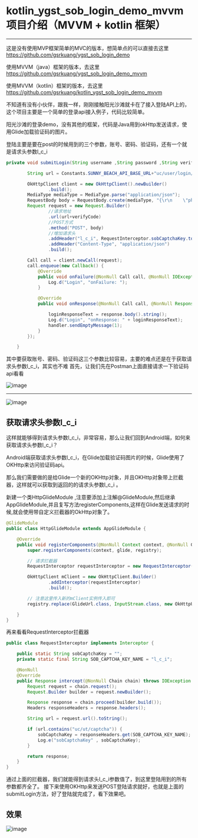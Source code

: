# kotlin_ygst_sob_login_demo_mvvm 项目介绍（MVVM + kotlin 框架）
-------------------------------

这是没有使用MVP框架简单的MVC的版本，想简单点的可以直接去这里 https://github.com/gsrkuang/ygst_sob_login_demo

使用MVVM（java）框架的版本，去这里 https://github.com/gsrkuang/ygst_sob_login_demo_mvvm

使用MVVM（kotlin）框架的版本，去这里 https://github.com/gsrkuang/kotlin_ygst_sob_login_demo_mvvm

不知道有没有小伙伴，跟我一样，刚刚接触阳光沙滩就卡在了接入登陆API上的，这个项目主要是一个简单的登录api接入例子，代码比较简单。

阳光沙滩的登录demo，没有其他的框架，代码是Java用到okHttp发送请求，使用Glide加载验证码的图片。

登陆主要是要在post的时候用到的三个参数，账号、密码、验证码，还有一个就是请求头参数l_c_i
```java
private void submitLogin(String username ,String password ,String verifyCode){

        String url = Constants.SUNNY_BEACH_API_BASE_URL+"uc/user/login/";

        OkHttpClient client = new OkHttpClient().newBuilder()
                .build();
        MediaType mediaType = MediaType.parse("application/json");
        RequestBody body = RequestBody.create(mediaType, "{\r\n    \"phoneNum\": \""+username +"\",\r\n    \"password\": \""+password +"\"\r\n}");
        Request request = new Request.Builder()
                //请求地址
                .url(url+verifyCode)
                //POST方式
                .method("POST", body)
                //增加请求头
                .addHeader("l_c_i", RequestInterceptor.sobCaptchaKey.toString())
                .addHeader("Content-Type", "application/json")
                .build();

        Call call = client.newCall(request);
        call.enqueue(new Callback() {
            @Override
            public void onFailure(@NonNull Call call, @NonNull IOException e) {
                Log.d("Login", "onFailure: ");
            }

            @Override
            public void onResponse(@NonNull Call call, @NonNull Response response) throws IOException {

                loginResponseText = response.body().string();
                Log.d("Login", "onResponse: " + loginResponseText);
                handler.sendEmptyMessage(1);
            }
        });

    }
```

其中要获取账号、密码、验证码这三个参数比较容易，主要的难点还是在于获取请求头参数l_c_i，其实也不难
首先，让我们先在Postman上面直接请求一下验证码api看看

![image](https://user-images.githubusercontent.com/13102787/149130555-3e71613f-e0d8-444a-8b09-150aa47dc7b0.png)

----------------------

![image](https://user-images.githubusercontent.com/13102787/149130646-1c4a6a77-4d54-42d4-8da8-9200f65c6bb9.png)

获取请求头参数l_c_i
------------------

这样就能够得到请求头参数l_c_i，非常容易，那么让我们回到Android端，如何来获取请求头参数l_c_i？

Android端获取请求头参数l_c_i，在Glide加载验证码图片的时候，Glide使用了OKHttp来访问验证码api。

那么我们需要做的是给Glide一个新的OKHttp对象，并且OKHttp对象带上拦截器，这样就可以获取到返回的的请求头参数l_c_i 。

新建一个类HttpGlideModule ,注意要添加上注解@GlideModule,然后继承AppGlideModule,并且复写方法registerComponents,这样在Glide发送请求的时候,就会使用带自定义拦截器的OkHttp对象了。

```java
@GlideModule
public class HttpGlideModule extends AppGlideModule {

    @Override
    public void registerComponents(@NonNull Context context, @NonNull Glide glide, @NonNull Registry registry) {
        super.registerComponents(context, glide, registry);

        // 请求拦截器
        RequestInterceptor requestInterceptor = new RequestInterceptor();

        OkHttpClient mClient = new OkHttpClient.Builder()
                .addInterceptor(requestInterceptor)
                .build();

        // 注意这里传入新的mClient实例传入即可
        registry.replace(GlideUrl.class, InputStream.class, new OkHttpUrlLoader.Factory(mClient));

    }
}
```

再来看看RequestInterceptor拦截器
```java
public class RequestInterceptor implements Interceptor {

    public static String sobCaptchaKey = "";
    private static final String SOB_CAPTCHA_KEY_NAME = "l_c_i";

    @NonNull
    @Override
    public Response intercept(@NonNull Chain chain) throws IOException {
        Request request = chain.request();
        Request.Builder builder = request.newBuilder();

        Response response = chain.proceed(builder.build());
        Headers responseHeaders = response.headers();

        String url = request.url().toString();

        if (url.contains("uc/ut/captcha")) {
            sobCaptchaKey = responseHeaders.get(SOB_CAPTCHA_KEY_NAME);
            Log.e("sobCaptchaKey" , sobCaptchaKey);
        }

        return response;
    }
}
```

通过上面的拦截器，我们就能得到请求头l_c_i参数值了，到这里登陆用到的所有参数都齐全了。
接下来使用OKHttp来发送POST登陆请求就好，也就是上面的submitLogin方法，好了登陆就完成了，看下效果吧。

效果
----
![image](https://user-images.githubusercontent.com/13102787/149138835-f40aed88-377b-49bd-ba03-c2dd204880bb.png)


